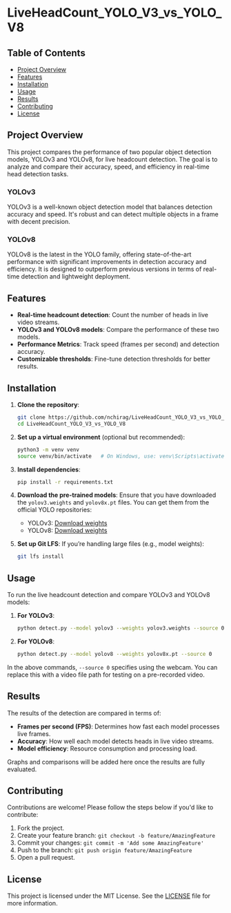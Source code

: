 # LiveHeadCount_YOLO_V3_vs_YOLO_V8

## Table of Contents
- [Project Overview](#project-overview)
- [Features](#features)
- [Installation](#installation)
- [Usage](#usage)
- [Results](#results)
- [Contributing](#contributing)
- [License](#license)

## Project Overview
This project compares the performance of two popular object detection models, YOLOv3 and YOLOv8, for live headcount detection. The goal is to analyze and compare their accuracy, speed, and efficiency in real-time head detection tasks.

### YOLOv3
YOLOv3 is a well-known object detection model that balances detection accuracy and speed. It's robust and can detect multiple objects in a frame with decent precision.

### YOLOv8
YOLOv8 is the latest in the YOLO family, offering state-of-the-art performance with significant improvements in detection accuracy and efficiency. It is designed to outperform previous versions in terms of real-time detection and lightweight deployment.

## Features
- **Real-time headcount detection**: Count the number of heads in live video streams.
- **YOLOv3 and YOLOv8 models**: Compare the performance of these two models.
- **Performance Metrics**: Track speed (frames per second) and detection accuracy.
- **Customizable thresholds**: Fine-tune detection thresholds for better results.

## Installation
1. **Clone the repository**:
    ```bash
    git clone https://github.com/nchirag/LiveHeadCount_YOLO_V3_vs_YOLO_V8.git
    cd LiveHeadCount_YOLO_V3_vs_YOLO_V8
    ```

2. **Set up a virtual environment** (optional but recommended):
    ```bash
    python3 -m venv venv
    source venv/bin/activate   # On Windows, use: venv\Scripts\activate
    ```

3. **Install dependencies**:
    ```bash
    pip install -r requirements.txt
    ```

4. **Download the pre-trained models**:
    Ensure that you have downloaded the `yolov3.weights` and `yolov8x.pt` files. You can get them from the official YOLO repositories:
    - YOLOv3: [Download weights]([https://pjreddie.com/darknet/yolo/](https://pjreddie.com/media/files/yolov3.weights))
    - YOLOv8: [Download weights](https://github.com/ultralytics/yolov8)

5. **Set up Git LFS**:
    If you’re handling large files (e.g., model weights):
    ```bash
    git lfs install
    ```

## Usage
To run the live headcount detection and compare YOLOv3 and YOLOv8 models:

1. **For YOLOv3**:
    ```bash
    python detect.py --model yolov3 --weights yolov3.weights --source 0
    ```

2. **For YOLOv8**:
    ```bash
    python detect.py --model yolov8 --weights yolov8x.pt --source 0
    ```

In the above commands, `--source 0` specifies using the webcam. You can replace this with a video file path for testing on a pre-recorded video.

## Results
The results of the detection are compared in terms of:
- **Frames per second (FPS)**: Determines how fast each model processes live frames.
- **Accuracy**: How well each model detects heads in live video streams.
- **Model efficiency**: Resource consumption and processing load.

Graphs and comparisons will be added here once the results are fully evaluated.

## Contributing
Contributions are welcome! Please follow the steps below if you'd like to contribute:
1. Fork the project.
2. Create your feature branch: `git checkout -b feature/AmazingFeature`
3. Commit your changes: `git commit -m 'Add some AmazingFeature'`
4. Push to the branch: `git push origin feature/AmazingFeature`
5. Open a pull request.

## License
This project is licensed under the MIT License. See the [LICENSE](LICENSE) file for more information.
